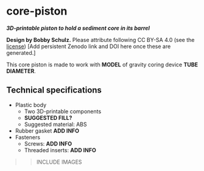 # core-piston

***3D-printable piston to hold a sediment core in its barrel***

**Design by Bobby Schulz.** Please attribute following CC BY-SA 4.0 (see the [license](LICENSE))
[Add persistent Zenodo link and DOI here once these are generated.]

This core piston is made to work with **MODEL** of gravity coring device **TUBE DIAMETER**.

## Technical specifications

* Plastic body
  * Two 3D-printable components
  * **SUGGESTED FILL?**
  * Suggested material: ABS
* Rubber gasket **ADD INFO**
* Fasteners
  * Screws: **ADD INFO**
  * Threaded inserts: **ADD INFO**

>> INCLUDE IMAGES
